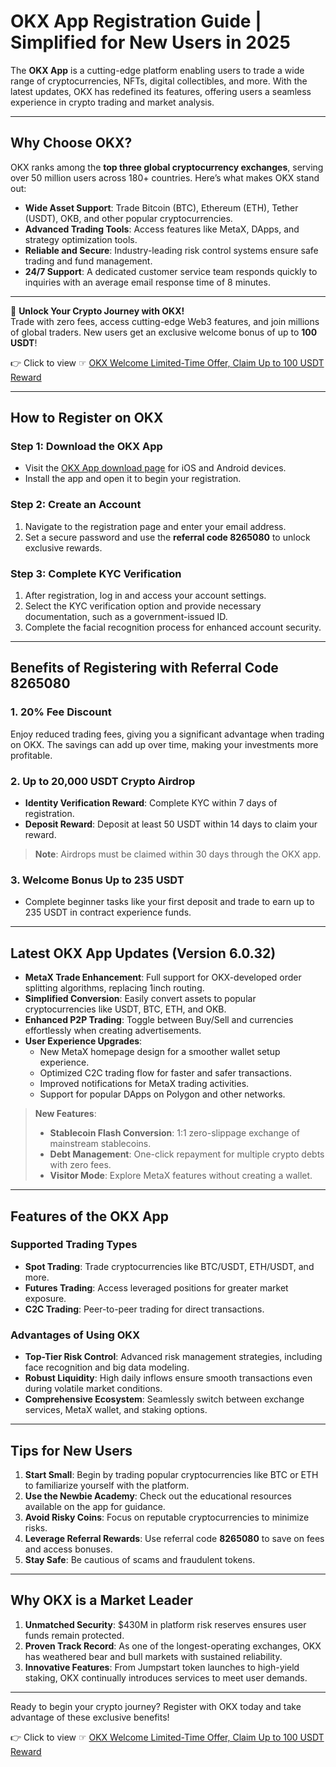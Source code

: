# OKX App Registration Guide | Simplified for New Users in 2025

The **OKX App** is a cutting-edge platform enabling users to trade a wide range of cryptocurrencies, NFTs, digital collectibles, and more. With the latest updates, OKX has redefined its features, offering users a seamless experience in crypto trading and market analysis.

---

## Why Choose OKX?

OKX ranks among the **top three global cryptocurrency exchanges**, serving over 50 million users across 180+ countries. Here’s what makes OKX stand out:

- **Wide Asset Support**: Trade Bitcoin (BTC), Ethereum (ETH), Tether (USDT), OKB, and other popular cryptocurrencies.
- **Advanced Trading Tools**: Access features like MetaX, DApps, and strategy optimization tools.
- **Reliable and Secure**: Industry-leading risk control systems ensure safe trading and fund management.
- **24/7 Support**: A dedicated customer service team responds quickly to inquiries with an average email response time of 8 minutes.

---

🚀 **Unlock Your Crypto Journey with OKX!**  
Trade with zero fees, access cutting-edge Web3 features, and join millions of global traders. New users get an exclusive welcome bonus of up to **100 USDT**!  

👉 Click to view ☞ [OKX Welcome Limited-Time Offer, Claim Up to 100 USDT Reward](https://bit.ly/OKXe)

---

## How to Register on OKX

### Step 1: Download the OKX App
- Visit the [OKX App download page](https://bit.ly/OKXe) for iOS and Android devices.
- Install the app and open it to begin your registration.

### Step 2: Create an Account
1. Navigate to the registration page and enter your email address.
2. Set a secure password and use the **referral code 8265080** to unlock exclusive rewards.

### Step 3: Complete KYC Verification
1. After registration, log in and access your account settings.
2. Select the KYC verification option and provide necessary documentation, such as a government-issued ID.
3. Complete the facial recognition process for enhanced account security.

---

## Benefits of Registering with Referral Code **8265080**

### 1. **20% Fee Discount**
Enjoy reduced trading fees, giving you a significant advantage when trading on OKX. The savings can add up over time, making your investments more profitable.

### 2. **Up to 20,000 USDT Crypto Airdrop**
- **Identity Verification Reward**: Complete KYC within 7 days of registration.
- **Deposit Reward**: Deposit at least 50 USDT within 14 days to claim your reward.

> **Note**: Airdrops must be claimed within 30 days through the OKX app.

### 3. **Welcome Bonus Up to 235 USDT**
- Complete beginner tasks like your first deposit and trade to earn up to 235 USDT in contract experience funds.

---

## Latest OKX App Updates (Version 6.0.32)

- **MetaX Trade Enhancement**: Full support for OKX-developed order splitting algorithms, replacing 1inch routing.
- **Simplified Conversion**: Easily convert assets to popular cryptocurrencies like USDT, BTC, ETH, and OKB.
- **Enhanced P2P Trading**: Toggle between Buy/Sell and currencies effortlessly when creating advertisements.
- **User Experience Upgrades**:
  - New MetaX homepage design for a smoother wallet setup experience.
  - Optimized C2C trading flow for faster and safer transactions.
  - Improved notifications for MetaX trading activities.
  - Support for popular DApps on Polygon and other networks.

> **New Features**:  
> - **Stablecoin Flash Conversion**: 1:1 zero-slippage exchange of mainstream stablecoins.  
> - **Debt Management**: One-click repayment for multiple crypto debts with zero fees.  
> - **Visitor Mode**: Explore MetaX features without creating a wallet.

---

## Features of the OKX App

### **Supported Trading Types**
- **Spot Trading**: Trade cryptocurrencies like BTC/USDT, ETH/USDT, and more.  
- **Futures Trading**: Access leveraged positions for greater market exposure.  
- **C2C Trading**: Peer-to-peer trading for direct transactions.  

### **Advantages of Using OKX**
- **Top-Tier Risk Control**: Advanced risk management strategies, including face recognition and big data modeling.  
- **Robust Liquidity**: High daily inflows ensure smooth transactions even during volatile market conditions.  
- **Comprehensive Ecosystem**: Seamlessly switch between exchange services, MetaX wallet, and staking options.

---

## Tips for New Users

1. **Start Small**: Begin by trading popular cryptocurrencies like BTC or ETH to familiarize yourself with the platform.
2. **Use the Newbie Academy**: Check out the educational resources available on the app for guidance.
3. **Avoid Risky Coins**: Focus on reputable cryptocurrencies to minimize risks.
4. **Leverage Referral Rewards**: Use referral code **8265080** to save on fees and access bonuses.
5. **Stay Safe**: Be cautious of scams and fraudulent tokens.

---

## Why OKX is a Market Leader

1. **Unmatched Security**: $430M in platform risk reserves ensures user funds remain protected.  
2. **Proven Track Record**: As one of the longest-operating exchanges, OKX has weathered bear and bull markets with sustained reliability.  
3. **Innovative Features**: From Jumpstart token launches to high-yield staking, OKX continually introduces services to meet user demands.

---

Ready to begin your crypto journey? Register with OKX today and take advantage of these exclusive benefits!

👉 Click to view ☞ [OKX Welcome Limited-Time Offer, Claim Up to 100 USDT Reward](https://bit.ly/OKXe)
